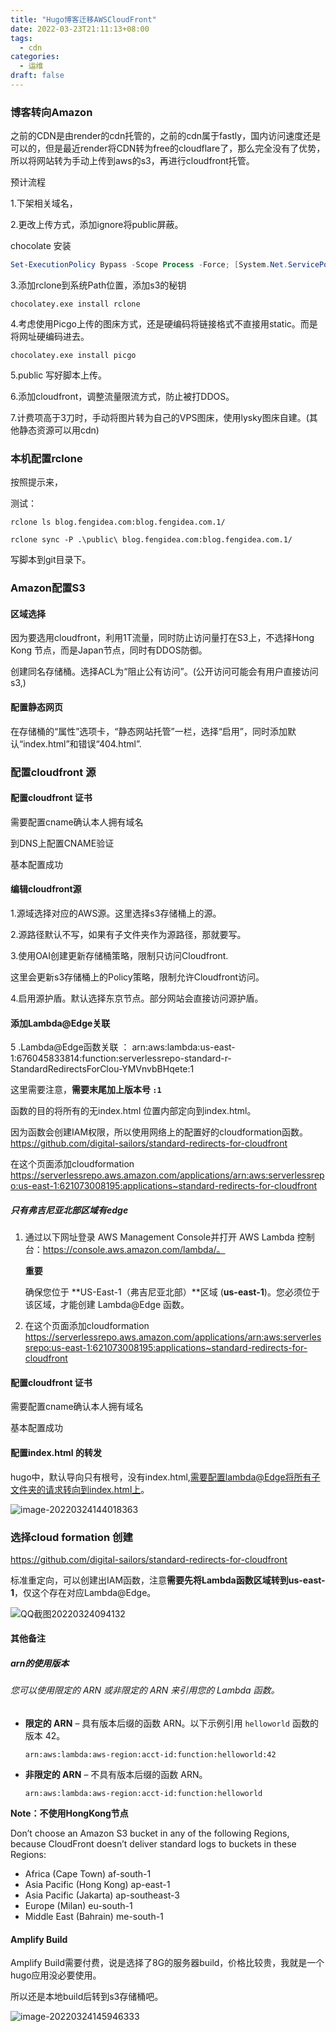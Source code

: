 ```yaml
---
title: "Hugo博客迁移AWSCloudFront"
date: 2022-03-23T21:11:13+08:00
tags:
  - cdn
categories:
  - 运维
draft: false
---
```




### 博客转向Amazon

之前的CDN是由render的cdn托管的，之前的cdn属于fastly，国内访问速度还是可以的，但是最近render将CDN转为free的cloudflare了，那么完全没有了优势，所以将网站转为手动上传到aws的s3，再进行cloudfront托管。

预计流程

1.下架相关域名，

2.更改上传方式，添加ignore将public屏蔽。

chocolate 安装

```powershell
Set-ExecutionPolicy Bypass -Scope Process -Force; [System.Net.ServicePointManager]::SecurityProtocol = [System.Net.ServicePointManager]::SecurityProtocol -bor 3072; iex ((New-Object System.Net.WebClient).DownloadString('https://chocolatey.org/install.ps1'))
```

3.添加rclone到系统Path位置，添加s3的秘钥

`chocolatey.exe install rclone`

4.考虑使用Picgo上传的图床方式，还是硬编码将链接格式不直接用static。而是将网址硬编码进去。

`chocolatey.exe install picgo`

5.public 写好脚本上传。

6.添加cloudfront，调整流量限流方式，防止被打DDOS。

7.计费项高于3刀时，手动将图片转为自己的VPS图床，使用lysky图床自建。(其他静态资源可以用cdn)



### 本机配置rclone

按照提示来，

测试：

`rclone ls blog.fengidea.com:blog.fengidea.com.1/`

`rclone sync -P .\public\ blog.fengidea.com:blog.fengidea.com.1/`

写脚本到git目录下。



### Amazon配置S3

#### 区域选择

因为要选用cloudfront，利用1T流量，同时防止访问量打在S3上，不选择Hong Kong 节点，而是Japan节点，同时有DDOS防御。

创建同名存储桶。选择ACL为“阻止公有访问”。(公开访问可能会有用户直接访问s3,)

#### 配置静态网页

在存储桶的“属性”选项卡，“静态网站托管”一栏，选择“启用”，同时添加默认“index.html”和错误“404.html”.

### 配置cloudfront 源

#### 配置cloudfront 证书

需要配置cname确认本人拥有域名

到DNS上配置CNAME验证

基本配置成功

#### 编辑cloudfront源

1.源域选择对应的AWS源。这里选择s3存储桶上的源。

2.源路径默认不写，如果有子文件夹作为源路径，那就要写。

3.使用OAI创建更新存储桶策略，限制只访问Cloudfront.

这里会更新s3存储桶上的Policy策略，限制允许Cloudfront访问。

4.启用源护盾。默认选择东京节点。部分网站会直接访问源护盾。

#### 添加Lambda@Edge关联

5 .Lambda@Edge函数关联 ： arn:aws:lambda:us-east-1:676045833814:function:serverlessrepo-standard-r-StandardRedirectsForClou-YMVnvbBHqete:1

这里需要注意，**需要末尾加上版本号 ```:1```**

函数的目的将所有的无index.html 位置内部定向到index.html。

因为函数会创建IAM权限，所以使用网络上的配置好的cloudformation函数。https://github.com/digital-sailors/standard-redirects-for-cloudfront

在这个页面添加cloudformation https://serverlessrepo.aws.amazon.com/applications/arn:aws:serverlessrepo:us-east-1:621073008195:applications~standard-redirects-for-cloudfront

##### 只有弗吉尼亚北部区域有edge

1. 通过以下网址登录 AWS Management Console并打开 AWS Lambda 控制台：https://console.aws.amazon.com/lambda/。

   **重要**

   确保您位于 **US-East-1（弗吉尼亚北部）**区域 (**us-east-1**)。您必须位于该区域，才能创建 Lambda@Edge 函数。

2. 在这个页面添加cloudformation https://serverlessrepo.aws.amazon.com/applications/arn:aws:serverlessrepo:us-east-1:621073008195:applications~standard-redirects-for-cloudfront








#### 配置cloudfront 证书

需要配置cname确认本人拥有域名

基本配置成功

#### 配置index.html 的转发

hugo中，默认导向只有根号，没有index.html,需要配置lambda@Edge将所有子文件夹的请求转向到index.html上。

![image-20220324144018363](https://blog.fengidea.com/picture/2022/03/0db232dbca7b6589297e2e3727f61152.png)

### 选择cloud formation 创建

https://github.com/digital-sailors/standard-redirects-for-cloudfront

标准重定向，可以创建出IAM函数，注意**需要先将Lambda函数区域转到us-east-1**，仅这个存在对应Lambda@Edge。

![QQ截图20220324094132](https://blog.fengidea.com/picture/2022/03/7584bd4e7fa479e97542622043da06a8.png)

#### 其他备注

##### arn的使用版本



###### 您可以使用限定的 ARN 或非限定的 ARN 来引用您的 Lambda 函数。

- **限定的 ARN** – 具有版本后缀的函数 ARN。以下示例引用 `helloworld` 函数的版本 42。

  ```
  arn:aws:lambda:aws-region:acct-id:function:helloworld:42
  ```

- **非限定的 ARN** – 不具有版本后缀的函数 ARN。

  ```
  arn:aws:lambda:aws-region:acct-id:function:helloworld
  ```



**Note：不使用HongKong节点**

Don’t choose an Amazon S3 bucket in any of the following Regions, because CloudFront doesn’t deliver standard logs to buckets in these Regions:

- Africa (Cape Town) af-south-1
- Asia Pacific (Hong Kong) ap-east-1
- Asia Pacific (Jakarta) ap-southeast-3
- Europe (Milan) eu-south-1
- Middle East (Bahrain) me-south-1



#### Amplify Build

Amplify Build需要付费，说是选择了8G的服务器build，价格比较贵，我就是一个hugo应用没必要使用。

所以还是本地build后转到s3存储桶吧。

![image-20220324145946333](https://blog.fengidea.com/picture/2022/03/a3eaa1a84ed159560c5556fb9d3d4515.png)

